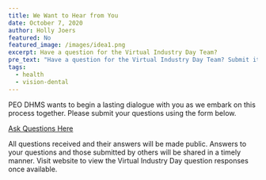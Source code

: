 ```yaml
---
title: We Want to Hear from You
date: October 7, 2020
author: Holly Joers
featured: No
featured_image: /images/idea1.png
excerpt: Have a question for the Virtual Industry Day Team?
pre_text: "Have a question for the Virtual Industry Day Team? Submit it below. "
tags:
  - health
  - vision-dental
---
```

PEO DHMS wants to begin a lasting dialogue with you as we embark on this process together. Please submit your questions using the form below. 

<a class="btn rounded" href="https://workforce30.mobilize.io/main/groups/43511/lounge/members">Ask Questions Here</a>

All questions received and their answers will be made public. Answers to your questions and those submitted by others will be shared in a timely manner. Visit website to view the Virtual Industry Day question responses once available.